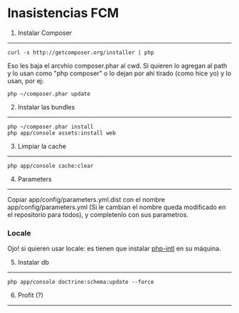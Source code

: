 Inasistencias FCM
==================

1) Instalar Composer
----------------------------------

    curl -s http://getcomposer.org/installer | php

Eso les baja el arcvhio composer.phar al cwd. Si quieren lo agregan al path y lo usan como "php composer"
o lo dejan por ahí tirado (como hice yo) y lo usan, por ej:

    php ~/composer.phar update

2) Instalar las bundles
-------------------------------------

    php ~/composer.phar install
    php app/console assets:install web

3) Limpiar la cache
-------------------

    php app/console cache:clear

4) Parameters
-----------------

Copiar app/config/parameters.yml.dist con el nombre app/config/parameters.yml (Si le cambian el nombre queda modificado
en el repositorio para todos), y completenlo con sus parametros.

### Locale

Ojo! si quieren usar locale: es tienen que instalar [php-intl](http://php.net/manual/en/intl.setup.php) en su
máquina. 

5) Instalar db
--------------

    php app/console doctrine:schema:update --force

6) Profit (?)
------------
